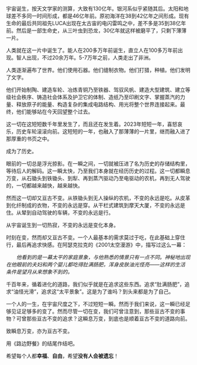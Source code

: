 宇宙诞生，按天文学家的测算，大致有130亿年。银河系似乎紧随其后。太阳和地球差不多同一时间形成，都是46亿年前。原初海洋在38到42亿年之间形成。现有生命的最后共同祖先LUCA出现在太古宙的电闪雷鸣之中，差不多是35到38亿年前。然后是一部生命史，从三叶虫到恐龙，30亿年就这样被磨平了，只剩下薄薄一片。

人类就在这一片中诞生了。能人在200多万年前诞生，直立人在100多万年前出现。智人出现，不过20余万年。5-7万年之前，人类走出了非洲。

人类逐渐遍布了世界。他们使用石器。他们缝制衣物。他们打猎，种植。他们发明了文字。

他们开始制陶、建造车轮、冶炼青铜乃至铁器、驾驭风帆、建造大型建筑、建立等级社会秩序、铸造社会体系及护卫它的体制、造纸乃至印刷文字、掌握蒸汽的力量、释放原子的能量、构造复杂的集成电路结构、用光将整个世界连接起来。最终，他们能够站在今天回望整个过去。

这一切在这短短数千年里发生了，而且还在发生着。2023年短短一年，喜怒哀乐，历史车轮滚滚向前。这短短的一年，也融入了那薄薄的一片里，继而融入进了那厚重的书页之中。

成为了历史。

眼前的一切总是浮光掠影。在一瞬之间，一切就被压进了名为历史的存储结构里，等待后人的解码。这一瞬太快，乃至我们本身就在经历历史的过程。这一切都瞬息万变，从石锄头到铁锄头、到犁、再到蒸汽驱动乃至电驱动的农机，再到无人驾驶的，一切都越来越快，越来越快。

然而这一切却又亘古不变。从铁锄头到无人操纵的农机，不变的永远是吃。从皮革到化纤制成的衣物，不变的永远是穿。从干栏式建筑到摩天大厦，不变的永远是住。从辇到自动驾驶的车辆，不变的永远是行。

从宇宙诞生到一切热寂，不变的永远是变化本身。

时刻在变，然而却又亘古不变。一个人最基本的需求莫过于吃，在此基础上穿住行，最后再追求快感。在阿瑟克拉克的《2001太空漫游》中，描写过这么一幕：

　　_他看到的是一幕太平的家庭景象，与他熟悉的情景只有一点不同。神秘地出现在他眼前的夫妇和两个婴儿都吃得肚满肠肥，浑身皮肤油光怪亮——这样的生活条件是望月从来想象不到的。_

千百年来，循着进化的道路，我们似乎就是在追求这些东西。追求“肚满肠肥”，追求“油怪光滑”，追求这“太平景象”。这是为了谁吗？到头来都是为了自己。

一个人的一生，在宇宙尺度之下，不过短短一瞬。然而于我们来说，这一瞬已经足够见证足够多的变了。然而尽管一切在变，我们可曾注意到，那些亘古不变的事物？可曾那些亘古不变的追求？这瞬息万变，到底也是顺着亘古不变的道路向前。

致瞬息万变，亦为亘古不变。

用《路边野餐》的结尾作结吧。

希望每个人都**幸福**、**自由**，希望**没有人会被遗忘**！